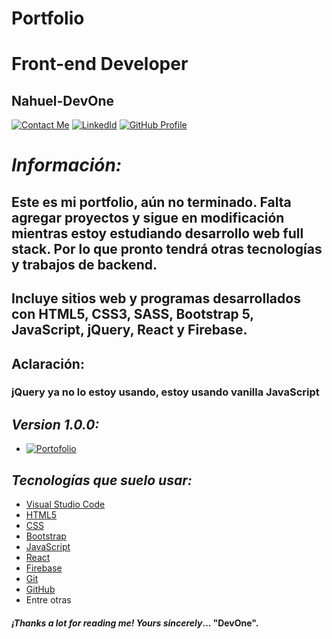 # **Portfolio** 
# **Front-end Developer**
## **Nahuel-DevOne**
[![Contact Me](https://img.shields.io/badge/Email-informational?style=for-the-badge&logo=Mail.Ru&logoColor=fff&color=23272d)](mailto:nahue.developer1@gmail.com)
[![LinkedId](https://img.shields.io/badge/LinkedIn-informational?style=for-the-badge&logo=linkedin&logoColor=fff&color=23272d)](https://www.linkedin.com/in/nahuel-developer/)
[![GitHub Profile](https://img.shields.io/badge/GitHub-informational?style=for-the-badge&logo=GitHub&logoColor=fff&color=23272d)](https://github.com/Nahuel-DevOne)

# *Información:*

## Este es mi portfolio, aún no terminado. Falta agregar proyectos y sigue en modificación mientras estoy estudiando desarrollo web full stack. Por lo que pronto tendrá otras tecnologías y trabajos de backend.
## Incluye sitios web y programas desarrollados con HTML5, CSS3, SASS, Bootstrap 5, JavaScript, jQuery, React y Firebase.
## Aclaración:
### jQuery ya no lo estoy usando, estoy usando vanilla JavaScript


## *Version 1.0.0:*

- [![Portofolio](https://img.shields.io/badge/Portfolio-informational?style=for-the-badge&logo=github&logoColor=fff&color=23272d)](https://nahuel-devone.github.io/portfolio/)

## *Tecnologías que suelo usar:*

- [Visual Studio Code](https://code.visualstudio.com/)
- [HTML5](https://developer.mozilla.org/es/docs/Glossary/HTML5)
- [CSS](https://developer.mozilla.org/es/docs/Web/CSS)
- [Bootstrap](https://getbootstrap.com/)
- [JavaScript](https://developer.mozilla.org/es/docs/Web/JavaScript)
- [React](https://es.reactjs.org/)
- [Firebase](https://firebase.google.com/)
- [Git](https://git-scm.com/)
- [GitHub](https://github.com/)
- Entre otras

#### *¡Thanks a lot for reading me!* _Yours sincerely_... "**DevOne**".